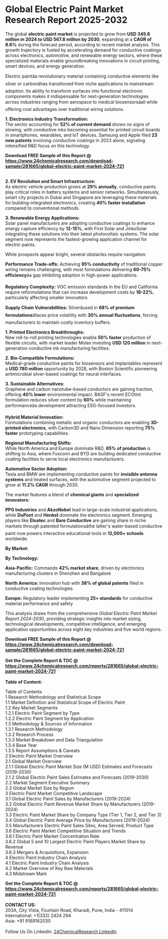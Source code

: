 <h1>Global Electric Paint Market Research Report 2025-2032</h1><p>The global <strong>electric paint market</strong> is projected to grow from <strong>USD 345.6 million in 2024 to USD 567.8 million by 2030</strong>, expanding at a <strong>CAGR of 8.6%</strong> during the forecast period, according to recent market analysis. This growth trajectory is fueled by accelerating demand for conductive coatings across electronics, automotive, and renewable energy sectors, where these specialized materials enable groundbreaking innovations in circuit printing, smart devices, and energy generation.</p><p>Electric paintâa revolutionary material containing conductive elements like silver or carbonâhas transitioned from niche applications to mainstream adoption. Its ability to transform surfaces into functional electronic components makes it indispensable for next-generation technologies across industries ranging from aerospace to medical biosensorsâall while offering cost advantages over traditional wiring solutions.</p><p><strong>1. Electronics Industry Transformation:</strong><br>
The sector accounting for <strong>52% of current demand</strong> shows no signs of slowing, with conductive inks becoming essential for printed circuit boards in smartphones, wearables, and IoT devices. Samsung and Apple filed <strong>23 new patents</strong> involving conductive coatings in 2023 alone, signaling intensified R&amp;D focus on this technology.</p><div><b>Download FREE Sample of this Report @ 
            <a href="https://www.24chemicalresearch.com/download-sample/281665/global-electric-paint-market-2024-721">
            https://www.24chemicalresearch.com/download-sample/281665/global-electric-paint-market-2024-721</a></b></div><br><p><strong>2. EV Revolution and Smart Infrastructure:</strong><br>
As electric vehicle production grows at <strong>29% annually</strong>, conductive paints play critical roles in battery systems and sensor networks. Simultaneously, smart city projects in Dubai and Singapore are leveraging these materials for building-integrated electronics, creating <strong>40% faster installation</strong> compared to conventional methods.</p><p><strong>3. Renewable Energy Applications:</strong><br>
Solar panel manufacturers are adopting conductive coatings to enhance energy capture efficiency by <strong>12-15%</strong>, with First Solar and JinkoSolar integrating these solutions into their latest photovoltaic systems. The solar segment now represents the fastest-growing application channel for electric paints.</p><p>While prospects appear bright, several obstacles require navigation:</p><p><strong>Performance Trade-offs:</strong> Achieving <strong>95% conductivity</strong> of traditional copper wiring remains challenging, with most formulations delivering <strong>60-75% efficiency</strong>âa gap inhibiting adoption in high-power applications.</p><p><strong>Regulatory Complexity:</strong> VOC emission standards in the EU and California require reformulations that can increase development costs by <strong>18-22%</strong>, particularly affecting smaller innovators.</p><p><strong>Supply Chain Vulnerabilities:</strong> Silverâused in <strong>68% of premium formulations</strong>âfaces price volatility with <strong>30% annual fluctuations</strong>, forcing manufacturers to maintain costly inventory buffers.</p><p><strong>1. Printed Electronics Breakthroughs:</strong><br>
New roll-to-roll printing technologies enable <strong>50% faster</strong> production of flexible circuits, with market leader Molex investing <strong>USD 120 million</strong> in next-generation conductive ink manufacturing facilities.</p><p><strong>2. Bio-Compatible Formulations:</strong><br>
Medical-grade conductive paints for biosensors and implantables represent a <strong>USD 780 million</strong> opportunity by 2028, with Boston Scientific pioneering antimicrobial silver-based coatings for neural interfaces.</p><p><strong>3. Sustainable Alternatives:</strong><br>
Graphene and carbon nanotube-based conductors are gaining traction, offering <strong>40% lower</strong> environmental impact. BASF's recent ECOtint formulation reduces silver content by <strong>60%</strong> while maintaining performanceâa development attracting ESG-focused investors.</p><p><strong>Hybrid Material Innovation:</strong><br>
    Formulations combining metallic and organic conductors are enabling <strong>3D-printed electronics</strong>, with Carbon3D and Nano Dimension reporting <strong>75% faster</strong> prototyping capabilities.</p><p><strong>Regional Manufacturing Shifts:</strong><br>
    While North America and Europe dominate R&amp;D, <strong>65% of production</strong> is shifting to Asia, where Foxconn and BYD are building dedicated conductive coating facilities to serve local electronics manufacturers.</p><p><strong>Automotive Sector Adoption:</strong><br>
    Tesla and BMW are implementing conductive paints for <strong>invisible antenna systems</strong> and heated surfaces, with the automotive segment projected to grow at <strong>11.2% CAGR</strong> through 2030.</p><p>The market features a blend of <strong>chemical giants</strong> and <strong>specialized innovators</strong>:</p><p><strong>PPG Industries</strong> and <strong>AkzoNobel</strong> lead in large-scale industrial applications, while <strong>DuPont</strong> and <strong>Henkel</strong> dominate the electronics segment. Emerging players like <strong>Eloatec</strong> and <strong>Bare Conductive</strong> are gaining share in niche markets through patented formulationsâthe latter's water-based conductive paint now powers interactive educational tools in <strong>12,000+ schools</strong> worldwide.</p><p><strong>By Market:</strong></p><p><strong>By Technology:</strong></p><p><strong>Asia-Pacific:</strong> Commands <strong>42% market share</strong>, driven by electronics manufacturing clusters in Shenzhen and Bangalore</p><p><strong>North America:</strong> Innovation hub with <strong>38% of global patents</strong> filed in conductive coating technologies</p><p><strong>Europe:</strong> Regulatory leader implementing <strong>25+ standards</strong> for conductive material performance and safety</p><p>This analysis draws from the comprehensive <em>Global Electric Paint Market Report 2024-2030</em>, providing strategic insights into market sizing, technological developments, competitive intelligence, and emerging application opportunities across eight key industries and five world regions.</p><div><b>Download FREE Sample of this Report @ 
            <a href="https://www.24chemicalresearch.com/download-sample/281665/global-electric-paint-market-2024-721">
            https://www.24chemicalresearch.com/download-sample/281665/global-electric-paint-market-2024-721</a></b></div><br><div><b>Get the Complete Report & TOC @ 
            <a href="https://www.24chemicalresearch.com/reports/281665/global-electric-paint-market-2024-721">
            https://www.24chemicalresearch.com/reports/281665/global-electric-paint-market-2024-721</a></b></div><br>
            <b>Table of Content:</b><p>Table of Contents<br />
 1 Research Methodology and Statistical Scope<br />
 1.1 Market Definition and Statistical Scope of Electric Paint<br />
 1.2 Key Market Segments<br />
 1.2.1 Electric Paint Segment by Type<br />
 1.2.2 Electric Paint Segment by Application<br />
 1.3 Methodology & Sources of Information<br />
 1.3.1 Research Methodology<br />
 1.3.2 Research Process<br />
 1.3.3 Market Breakdown and Data Triangulation<br />
 1.3.4 Base Year<br />
 1.3.5 Report Assumptions & Caveats<br />
 2 Electric Paint Market Overview<br />
 2.1 Global Market Overview<br />
 2.1.1 Global Electric Paint Market Size (M USD) Estimates and Forecasts (2019-2030)<br />
 2.1.2 Global Electric Paint Sales Estimates and Forecasts (2019-2030)<br />
 2.2 Market Segment Executive Summary<br />
 2.3 Global Market Size by Region<br />
 3 Electric Paint Market Competitive Landscape<br />
 3.1 Global Electric Paint Sales by Manufacturers (2019-2024)<br />
 3.2 Global Electric Paint Revenue Market Share by Manufacturers (2019-2024)<br />
 3.3 Electric Paint Market Share by Company Type (Tier 1, Tier 2, and Tier 3)<br />
 3.4 Global Electric Paint Average Price by Manufacturers (2019-2024)<br />
 3.5 Manufacturers Electric Paint Sales Sites, Area Served, Product Type<br />
 3.6 Electric Paint Market Competitive Situation and Trends<br />
 3.6.1 Electric Paint Market Concentration Rate<br />
 3.6.2 Global 5 and 10 Largest Electric Paint Players Market Share by Revenue<br />
 3.6.3 Mergers & Acquisitions, Expansion<br />
 4 Electric Paint Industry Chain Analysis<br />
 4.1 Electric Paint Industry Chain Analysis<br />
 4.2 Market Overview of Key Raw Materials<br />
 4.3 Midstream Mark</p><div><b>Get the Complete Report & TOC @ 
            <a href="https://www.24chemicalresearch.com/reports/281665/global-electric-paint-market-2024-721">
            https://www.24chemicalresearch.com/reports/281665/global-electric-paint-market-2024-721</a></b></div><br><b>CONTACT US:</b><br>
            203A, City Vista, Fountain Road, Kharadi, Pune, India - 411014<br>
            International: +1(332) 2424 294<br>
            Asia: +91 9169162030 <br><br>
            Follow Us On LinkedIn: <a href="https://www.linkedin.com/company/24chemicalresearch/">24ChemicalResearch LinkedIn</a>